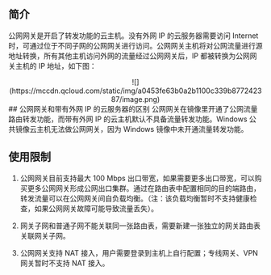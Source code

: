## 简介
公网网关是开启了转发功能的云主机。没有外网 IP 的云服务器需要访问 Internet 时，可通过位于不同子网的公网网关进行访问。公网网关主机将对公网流量进行源地址转换，所有其他主机访问外网的流量经过公网网关后，IP 都被转换为公网网关主机的 IP 地址，如下图：
<div style="text-align:center">
![](https://mccdn.qcloud.com/static/img/a0453fe63b0a2b1100c339b877242387/image.png)

</div>
## 公网网关和带有外网 IP 的云服务器的区别
公网网关在镜像里开通了公网流量路由转发功能，而带有外网 IP 的云主机默认不具备流量转发功能。Windows 公共镜像云主机无法做公网网关，因为 Windows 镜像中未开通流量转发功能。

## 使用限制
1. 公网网关目前支持最大 100 Mbps 出口带宽，如果需要更多出口带宽，可以购买更多公网网关形成公网出口集群。通过在路由表中配置相同的目的端路由，转发流量可以在公网网关间自负载均衡。（注：该负载均衡暂时不支持健康检查，如果公网网关故障可能导致流量丢失）。

2. 网关子网和普通子网不能关联同一张路由表，需要新建一张独立的网关路由表关联网关子网。

3. 公网网关支持 NAT 接入，用户需要登录到主机上自行配置；专线网关、VPN 网关暂时不支持 NAT 接入。
